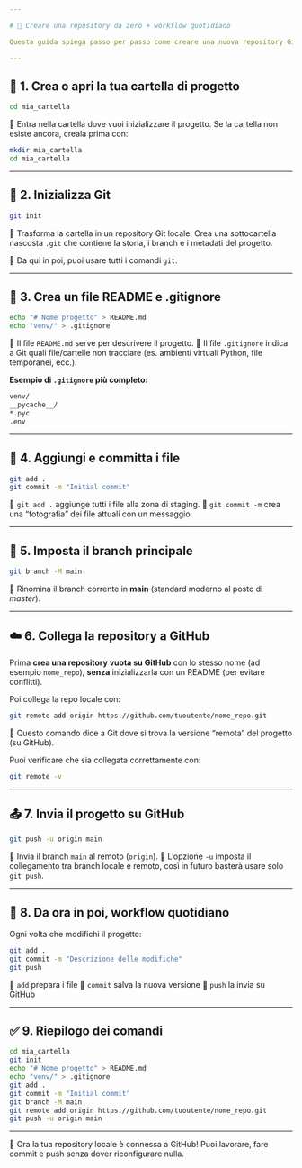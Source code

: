 ```yaml
---

# 🚀 Creare una repository da zero + workflow quotidiano

Questa guida spiega passo per passo come creare una nuova repository Git da una cartella locale vuota, collegarla a GitHub e fare il primo push.

---
```


## 📁 1. Crea o apri la tua cartella di progetto

```bash
cd mia_cartella
```

🔹 Entra nella cartella dove vuoi inizializzare il progetto.
Se la cartella non esiste ancora, creala prima con:

```bash
mkdir mia_cartella
cd mia_cartella
```

---

## 🧩 2. Inizializza Git

```bash
git init
```

🔹 Trasforma la cartella in un repository Git locale.
Crea una sottocartella nascosta `.git` che contiene la storia, i branch e i metadati del progetto.

📌 Da qui in poi, puoi usare tutti i comandi `git`.

---

## 📄 3. Crea un file README e .gitignore

```bash
echo "# Nome progetto" > README.md
echo "venv/" > .gitignore
```

🔹 Il file `README.md` serve per descrivere il progetto.
🔹 Il file `.gitignore` indica a Git quali file/cartelle non tracciare (es. ambienti virtuali Python, file temporanei, ecc.).

**Esempio di `.gitignore` più completo:**

```bash
venv/
__pycache__/
*.pyc
.env
```

---

## 🧱 4. Aggiungi e committa i file

```bash
git add .
git commit -m "Initial commit"
```

🔹 `git add .` aggiunge tutti i file alla zona di staging.
🔹 `git commit -m` crea una “fotografia” dei file attuali con un messaggio.

---

## 🌿 5. Imposta il branch principale

```bash
git branch -M main
```

🔹 Rinomina il branch corrente in **main** (standard moderno al posto di *master*).

---

## ☁️ 6. Collega la repository a GitHub

Prima **crea una repository vuota su GitHub** con lo stesso nome (ad esempio `nome_repo`), **senza** inizializzarla con un README (per evitare conflitti).

Poi collega la repo locale con:

```bash
git remote add origin https://github.com/tuoutente/nome_repo.git
```

🔹 Questo comando dice a Git dove si trova la versione “remota” del progetto (su GitHub).

Puoi verificare che sia collegata correttamente con:

```bash
git remote -v
```

---

## 📤 7. Invia il progetto su GitHub

```bash
git push -u origin main
```

🔹 Invia il branch `main` al remoto (`origin`).
🔹 L’opzione `-u` imposta il collegamento tra branch locale e remoto, così in futuro basterà usare solo `git push`.

---

## 🔁 8. Da ora in poi, workflow quotidiano

Ogni volta che modifichi il progetto:

```bash
git add .
git commit -m "Descrizione delle modifiche"
git push
```

🔹 `add` prepara i file
🔹 `commit` salva la nuova versione
🔹 `push` la invia su GitHub

---

## ✅ 9. Riepilogo dei comandi

```bash
cd mia_cartella
git init
echo "# Nome progetto" > README.md
echo "venv/" > .gitignore
git add .
git commit -m "Initial commit"
git branch -M main
git remote add origin https://github.com/tuoutente/nome_repo.git
git push -u origin main
```

---

📘 Ora la tua repository locale è connessa a GitHub!
Puoi lavorare, fare commit e push senza dover riconfigurare nulla.

